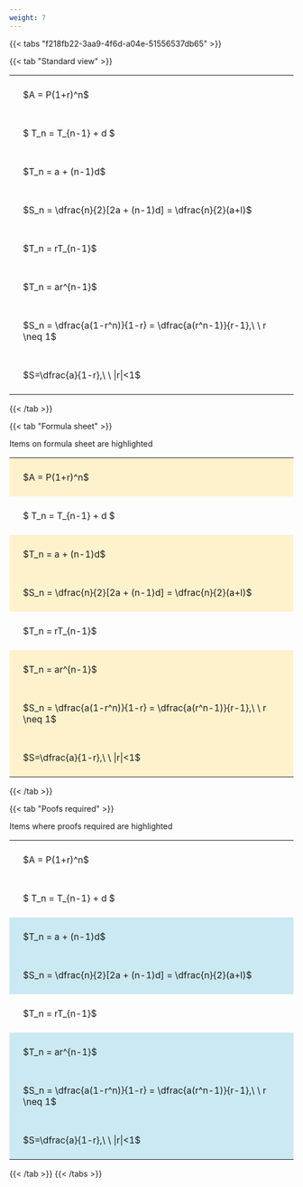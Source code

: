 ```yaml
---
weight: 7
---
```


{{< tabs "f218fb22-3aa9-4f6d-a04e-51556537db65" >}}

{{< tab "Standard view" >}}

<style type="text/css">
#T_b5a8a th.col_heading {
  text-align: left;
  font-size: 1em;
}
#T_b5a8a td {
  text-align: left;
  font-size: 1em;
  padding: 1.5em;
}
</style>
<table id="T_b5a8a">
  <thead>
  </thead>
  <tbody>
    <tr>
      <td id="T_b5a8a_row0_col0" class="data row0 col0" >$A = P(1+r)^n$</td>
    </tr>
    <tr>
      <td id="T_b5a8a_row1_col0" class="data row1 col0" >$ T_n = T_{n-1} + d $</td>
    </tr>
    <tr>
      <td id="T_b5a8a_row2_col0" class="data row2 col0" >$T_n = a + (n-1)d$</td>
    </tr>
    <tr>
      <td id="T_b5a8a_row3_col0" class="data row3 col0" >$S_n = \dfrac{n}{2}[2a + (n-1)d] = \dfrac{n}{2}(a+l)$</td>
    </tr>
    <tr>
      <td id="T_b5a8a_row4_col0" class="data row4 col0" >$T_n = rT_{n-1}$</td>
    </tr>
    <tr>
      <td id="T_b5a8a_row5_col0" class="data row5 col0" >$T_n = ar^{n-1}$</td>
    </tr>
    <tr>
      <td id="T_b5a8a_row6_col0" class="data row6 col0" >$S_n = \dfrac{a(1-r^n)}{1-r} = \dfrac{a(r^n-1)}{r-1},\ \  r \neq 1$</td>
    </tr>
    <tr>
      <td id="T_b5a8a_row7_col0" class="data row7 col0" >$S=\dfrac{a}{1-r},\ \ |r|<1$</td>
    </tr>
  </tbody>
</table>
{{< /tab >}}

{{< tab "Formula sheet" >}}

Items on formula sheet are highlighted 
<br>
<style type="text/css">
#T_48595 th.col_heading {
  text-align: left;
  font-size: 1em;
}
#T_48595 td {
  text-align: left;
  font-size: 1em;
  padding: 1.5em;
}
#T_48595_row0_col0, #T_48595_row2_col0, #T_48595_row3_col0, #T_48595_row5_col0, #T_48595_row6_col0, #T_48595_row7_col0 {
  background-color: rgba(255,194,10, 0.2);
}
#T_48595_row1_col0, #T_48595_row4_col0 {
  background-color: rgba(0,0,0,0);
}
</style>
<table id="T_48595">
  <thead>
  </thead>
  <tbody>
    <tr>
      <td id="T_48595_row0_col0" class="data row0 col0" >$A = P(1+r)^n$</td>
    </tr>
    <tr>
      <td id="T_48595_row1_col0" class="data row1 col0" >$ T_n = T_{n-1} + d $</td>
    </tr>
    <tr>
      <td id="T_48595_row2_col0" class="data row2 col0" >$T_n = a + (n-1)d$</td>
    </tr>
    <tr>
      <td id="T_48595_row3_col0" class="data row3 col0" >$S_n = \dfrac{n}{2}[2a + (n-1)d] = \dfrac{n}{2}(a+l)$</td>
    </tr>
    <tr>
      <td id="T_48595_row4_col0" class="data row4 col0" >$T_n = rT_{n-1}$</td>
    </tr>
    <tr>
      <td id="T_48595_row5_col0" class="data row5 col0" >$T_n = ar^{n-1}$</td>
    </tr>
    <tr>
      <td id="T_48595_row6_col0" class="data row6 col0" >$S_n = \dfrac{a(1-r^n)}{1-r} = \dfrac{a(r^n-1)}{r-1},\ \  r \neq 1$</td>
    </tr>
    <tr>
      <td id="T_48595_row7_col0" class="data row7 col0" >$S=\dfrac{a}{1-r},\ \ |r|<1$</td>
    </tr>
  </tbody>
</table>
{{< /tab >}}

{{< tab "Poofs required" >}}

Items where proofs required are highlighted 
<br>
<style type="text/css">
#T_cecbd th.col_heading {
  text-align: left;
  font-size: 1em;
}
#T_cecbd td {
  text-align: left;
  font-size: 1em;
  padding: 1.5em;
}
#T_cecbd_row0_col0, #T_cecbd_row1_col0, #T_cecbd_row4_col0 {
  background-color: rgba(0,0,0,0);
}
#T_cecbd_row2_col0, #T_cecbd_row3_col0, #T_cecbd_row5_col0, #T_cecbd_row6_col0, #T_cecbd_row7_col0 {
  background-color: rgba(0,150,200, 0.2);
}
</style>
<table id="T_cecbd">
  <thead>
  </thead>
  <tbody>
    <tr>
      <td id="T_cecbd_row0_col0" class="data row0 col0" >$A = P(1+r)^n$</td>
    </tr>
    <tr>
      <td id="T_cecbd_row1_col0" class="data row1 col0" >$ T_n = T_{n-1} + d $</td>
    </tr>
    <tr>
      <td id="T_cecbd_row2_col0" class="data row2 col0" >$T_n = a + (n-1)d$</td>
    </tr>
    <tr>
      <td id="T_cecbd_row3_col0" class="data row3 col0" >$S_n = \dfrac{n}{2}[2a + (n-1)d] = \dfrac{n}{2}(a+l)$</td>
    </tr>
    <tr>
      <td id="T_cecbd_row4_col0" class="data row4 col0" >$T_n = rT_{n-1}$</td>
    </tr>
    <tr>
      <td id="T_cecbd_row5_col0" class="data row5 col0" >$T_n = ar^{n-1}$</td>
    </tr>
    <tr>
      <td id="T_cecbd_row6_col0" class="data row6 col0" >$S_n = \dfrac{a(1-r^n)}{1-r} = \dfrac{a(r^n-1)}{r-1},\ \  r \neq 1$</td>
    </tr>
    <tr>
      <td id="T_cecbd_row7_col0" class="data row7 col0" >$S=\dfrac{a}{1-r},\ \ |r|<1$</td>
    </tr>
  </tbody>
</table>
{{< /tab >}}
{{< /tabs >}}
